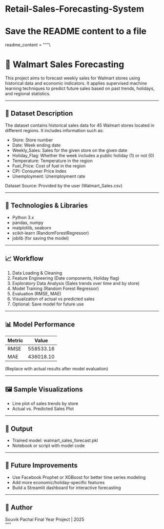 # Retail-Sales-Forecasting-System

# Save the README content to a file
readme_content = """\
# 🛒 Walmart Sales Forecasting

This project aims to forecast weekly sales for Walmart stores using historical data and economic indicators. It applies supervised machine learning techniques to predict future sales based on past trends, holidays, and regional statistics.

---

## 📂 Dataset Description

The dataset contains historical sales data for 45 Walmart stores located in different regions. It includes information such as:

- Store: Store number
- Date: Week ending date
- Weekly_Sales: Sales for the given store on the given date
- Holiday_Flag: Whether the week includes a public holiday (1) or not (0)
- Temperature: Temperature in the region
- Fuel_Price: Cost of fuel in the region
- CPI: Consumer Price Index
- Unemployment: Unemployment rate

Dataset Source: Provided by the user (Walmart_Sales.csv)

---

## 🧰 Technologies & Libraries

- Python 3.x
- pandas, numpy
- matplotlib, seaborn
- scikit-learn (RandomForestRegressor)
- joblib (for saving the model)

---

## 📈 Workflow

1. Data Loading & Cleaning
2. Feature Engineering (Date components, Holiday flag)
3. Exploratory Data Analysis (Sales trends over time and by store)
4. Model Training (Random Forest Regressor)
5. Evaluation (RMSE, MAE)
6. Visualization of actual vs predicted sales
7. Optional: Save model for future use

---

## 📊 Model Performance

| Metric | Value     |
|--------|-----------|
| RMSE   | 558533.16 |
| MAE    | 436018.10 |

(Replace with actual results after model evaluation)

---

## 🖼️ Sample Visualizations

- Line plot of sales trends by store
- Actual vs. Predicted Sales Plot

---

## 💾 Output

- Trained model: walmart_sales_forecast.pkl
- Notebook or script with model code

---

## 🚀 Future Improvements

- Use Facebook Prophet or XGBoost for better time series modeling
- Add more economic/holiday-specific features
- Build a Streamlit dashboard for interactive forecasting

---

## 📌 Author

Souvik Pachal
Final Year Project | 2025  
"""


